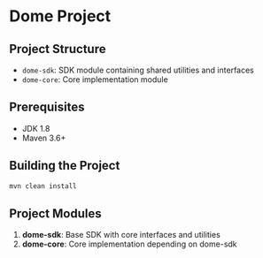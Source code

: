 # Dome Project

## Project Structure
- `dome-sdk`: SDK module containing shared utilities and interfaces
- `dome-core`: Core implementation module

## Prerequisites
- JDK 1.8
- Maven 3.6+

## Building the Project
```bash
mvn clean install
```

## Project Modules
1. **dome-sdk**: Base SDK with core interfaces and utilities
2. **dome-core**: Core implementation depending on dome-sdk
